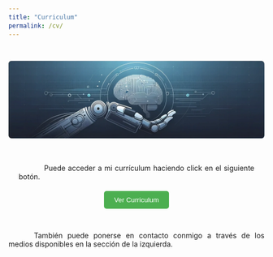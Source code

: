 ```yaml
---
title: "Curriculum"
permalink: /cv/
---
```


<div style="display: flex; justify-content: center;">
  <img src="../assets/images/bannerCV.png" alt="banner" style="width: 100%; height: auto; margin: 30px;">
</div>

<p style="text-align: justify; text-indent: 50px; margin: 20px;">Puede acceder a mi currículum haciendo click en el siguiente botón.</p>

<div style="text-align: center;">
    <button style="padding: 10px 20px; background-color: #4CAF50; color: white; border: none; border-radius: 5px; cursor: pointer;" onclick="window.open('../assets/documents/cv.pdf', 'PDFViewer', 'width=auto,height=auto,toolbar=no,scrollbars=yes');">Ver Curriculum</button>
</div>

<div style="margin-top: 30px; text-align: justify;">
    <p style="display: inline-block; text-indent: 50px;">También puede ponerse en contacto conmigo a través de los medios disponibles en la sección de la izquierda.</p>
</div>
